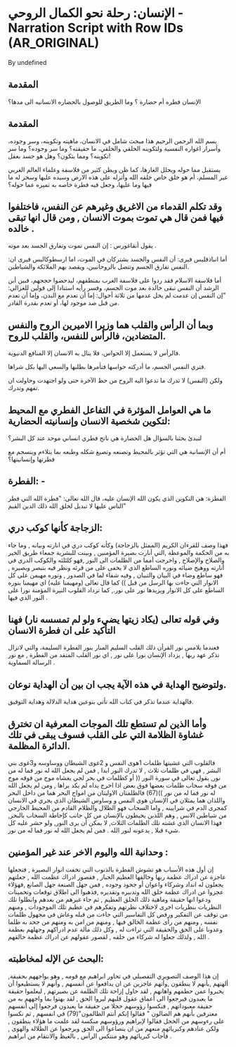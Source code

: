 # الإنسان: رحلة نحو الكمال الروحي - Narration Script with Row IDs (AR_ORIGINAL)

By undefined

## المقدمة

<!-- ROW_ID: S001_1-001 | SECTION: S001_1 | TIMESTAMP: 2025-09-28T16:57:16.981Z -->
الإنسان فطره أم حضارة ؟ وما الطريق للوصول بالحضاره الانسانيه الى مدها؟

<!-- SECTION_END: S001_1 -->

## المقدمة

<!-- ROW_ID: S002-001 | SECTION: S002 | TIMESTAMP: 2025-09-28T16:57:16.981Z -->
بسم الله الرحمن الرحيم هذا مبحث شامل في الانسان، ماهيته وتكوينه، وسر وجوده، وأسرار اغواره النفسية ولتكوينه الخلقي والخلقي، ما حقيقته؟ وما سر وجوده؟ وما سر تكوينه؟ ومما يتكون؟ وهل هو جسد بعقل!

<!-- ROW_ID: S002-002 | SECTION: S002 | TIMESTAMP: 2025-09-28T16:57:16.981Z -->
يستقبل مما حوله ويحلل الغازها، كما ظن ويظن كثير من فلاسفة وعلماء العالم الغربي غير المسلم، أم هو خلق خاص خلقه الله وأنزله على هذه الارض وسيده عليها وسخر له ما فيها وما عليها، وجعل فيه فطرة خاصه به تميزه عما حوله؟

<!-- SECTION_END: S002 -->

## وقد تكلم القدماء من الاغريق وغيرهم عن النفس، فاختلفوا فيها فمن قال هي تموت بموت الانسان , ومن قال انها تبقى خالده .

<!-- ROW_ID: S007-001 | SECTION: S007 | TIMESTAMP: 2025-09-28T16:57:16.981Z -->
يقول أنقاغورس : إن النفس تموت وتفارق الجسد بعد موته .

<!-- ROW_ID: S007-002 | SECTION: S007 | TIMESTAMP: 2025-09-28T16:57:16.981Z -->
أما انباذقليس فيرى: أن النفس والجسد يشتركان في الموت، اما ارسطوكاليس فيرى ان: النفس تفارق الجسم وتتصل بالروحانيين، ويقصد بهم الملائكة والشياطين.

<!-- ROW_ID: S007-003 | SECTION: S007 | TIMESTAMP: 2025-09-28T16:57:16.981Z -->
أما فلاسفة الاسلام فقد ردوا على فلاسفة الغرب بمنطقهم، ليدحضوا حججهم، فبين أبن الرشد أن النفس تبقى خالدة بعد موت الجسم، وفسر رأيه استنادا إلى قولين للغزالي: "إن النفس إن عدمت لم يخل عدمها من ثلاثة أحوال: إما أن تعدم مع البدن، وإما أن تعدم من قبل ضد موجود لها، أو تعدم بقدرة القادر.

<!-- SECTION_END: S007 -->

## وبما أن الرأس والقلب هما وزيرا الاميرين الروح والنفس المتضادين، فالرأس للنفس، والقلب للروح.

<!-- ROW_ID: S013-001 | SECTION: S013 | TIMESTAMP: 2025-09-28T16:57:16.981Z -->
فالرأس لا يستعمل إلا الحواس، فلا ينال به الانسان إلا المنافع الدنيوية.

<!-- ROW_ID: S013-002 | SECTION: S013 | TIMESTAMP: 2025-09-28T16:57:16.981Z -->
فتري النفس الجسم، ما أدركته حواسها فتأمرها بطلبها والسعي اليها بكل شراها.

<!-- ROW_ID: S013-003 | SECTION: S013 | TIMESTAMP: 2025-09-28T16:57:16.981Z -->
ولكن (النفس) لا تدرك ما تدعوا اليه الروح من حظ الآخرة حتى ولو اجتهدت وحاولت ان تفهم وتدرك.

<!-- SECTION_END: S013 -->

## ما هي العوامل المؤثرة في التفاعل الفطري مع المحيط لتكوين شخصية الانسان وإنسانيته الحضارية:

<!-- ROW_ID: S021-001 | SECTION: S021 | TIMESTAMP: 2025-09-28T16:57:16.981Z -->
لنبدئ بحثنا بالسؤال هل الحضارة هي ناتج فطري انساني موحد عند كل البشر؟

<!-- ROW_ID: S021-002 | SECTION: S021 | TIMESTAMP: 2025-09-28T16:57:16.981Z -->
أم أن الإنسانية هي التي تؤثر بالمحيط وتصنعه وتصيغ شكله وطبعه بما يتلاءم وينسجم مع فطرتها وإنسانيتها؟

<!-- SECTION_END: S021 -->

## الفطرة: -

<!-- ROW_ID: S023-001 | SECTION: S023 | TIMESTAMP: 2025-09-28T16:57:16.981Z -->
الفطرة: هي التكوين الذي يكون الله الإنسان عليه، قال الله تعالى: "فطرة الله التي فطر الناس عليها لا تبديل لخلق الله ذلك الدين القيم"

<!-- SECTION_END: S023 -->

## الزجاجة كأنها كوكب دري:

<!-- ROW_ID: S025-001 | SECTION: S025 | TIMESTAMP: 2025-09-28T16:57:16.981Z -->
فهذا وصف للقرءان الكريم (الممثل بالزجاجة) وكأنه كوكب دري في انارته وبيانه , وما جاء به من الحكمة والموعظة ,التي أنارت بصيرة المؤمنين , وبينت للبشرية جمعاء طريق الخير والصلاح والإصلاح , واخرجت أمما من الظلمات الى النور ,فهو كلئلئه والكوكب الدري في أنارته ووهيج ضيائه ونوره الساطع الذي لا يخفى على من قرئه ونظر فيه بتبصر وبصيره , فهو ساطع وضاء في البيان والتبيان , وفيه شفاء لما في الصدور , ونوره مهيمن على كل الانوار التي جاءت بها الرسل من قبل )) كما قال تعالى (ومهيمنا عليه) اي مهيمنا بنوره الساطع على كل الانوار ويزيدها نور على نور., كما تزداد القلوب النيرة المؤمنة نورا على النور الذي فيها .

<!-- SECTION_END: S025 -->

## وفي قوله تعالى (يكاد زيتها يضيء ولو لم تمسسه نار) فهنا التأكيد على ان فطرة الانسان

<!-- ROW_ID: S026-003 | SECTION: S026 | TIMESTAMP: 2025-09-28T16:57:16.981Z -->
فعندما يلامس نور القرأن ذلك القلب السليم المنار بنور الفطرة السليمة، والتي لاتزال تذكر عهد ربها , يزداد الإنسان نورا على نور , اي نور القلب المتقد من الفطرة , مع نور الرسالة السماوية .

<!-- SECTION_END: S026 -->

## ولتوضيح الهداية في هذه الآية يجب ان بين أن الهداية نوعان.

<!-- ROW_ID: S027-001 | SECTION: S027 | TIMESTAMP: 2025-09-28T16:57:16.981Z -->
فالهداية عندما تذكر في كتاب الله تأتي بنوعين هداية الدلالة وهداية التوفيق.

<!-- SECTION_END: S027 -->

## وأما الذين لم تستطع تلك الموجات المعرفية ان تخترق غشاوة الظلامة التي على القلب فسوف يبقى في تلك الدائرة المظلمة.

<!-- ROW_ID: S030-001 | SECTION: S030 | TIMESTAMP: 2025-09-28T16:57:16.981Z -->
فالقلوب التي غشيتها ظلمات 1هوى النفس و 2غوى الشيطان ووساوسه و3غوى بني البشر , فهي في ظلمات ثلاث , لا تدرك النور ابدا , فمن لم يجعل الله له نور فما له من نور, يقول تعالى في سورة النور (( أو كظلمات في بحر لجي يغشاه موج من فوقه موج من فوقه سحاب ظلمات بعضها فوق بعض اذا اخرج يداه لم يكد يراها , ومن لم يجعل الله له نور فما له من نور ))(67) فالظلمتان الاوليتان من امواج البحر هما من داخل البحر واللذان هما يمثلان في الإنسان هوى النفس و وساوس الشيطان الذي يجري في الانسان كمجرى الدم في شرايينه , واما السحاب فهو الظلال والظلام القادم من المحيط الخارجي من شياطين الانس , وهم اللذين يحيطون بالإنسان من كل جانب كإحاطة السحاب بالبحر, فهذا الانسان الذي غشته تلك الظلمات الثلاث, لا يمكن أن يرى النور, ولو حشر عليه كل شيء قبلا , يدعونه لنور الله . فمن لم يجعل الله له نور فما له من نور.

<!-- SECTION_END: S030 -->

## وحدانية الله واليوم الاخر عند غير المؤمنين :

<!-- ROW_ID: S031-002 | SECTION: S031 | TIMESTAMP: 2025-09-28T16:57:16.981Z -->
إن أول هذه الأسباب هو تشوش الفطرة بالذنوب التي تخفت انوار البصيرة , فتجعلها عاجزة عن ادراك عظمة ربها وخالقها العظيم الجبار , فقصور ادراك عظمت الله , جعلتهم يجعلون له انداد وشركاء واعوان أو جحود وجوده , فمن جهل الصنعة جهل الصانع ,فهؤلاء عجزوا عن ادراك عظمة خلق الله وتدبيره وتقديره ,فذهبوا الى اطلاق توقعات وتخمينات ودعوا انها حقيقة وماهية ذلك الخلق العظيم , ثم جاء غيرهم من بعدهم وابطلوا تلك النظريات بنظريات اخرى لاختلاف نظرتهم وتفكرهم في عظيم تلك الموجودات , ومنهم من توقف عن التفكير ورفض كل التفاسير التي جاءت من قبله وعاش في مجهول ظلمات نفسه , ومنهم من رأى عظمة الخالق فيها , ومنهم من امن به ومنهم من جحد به ظلما وعدونا على الحق والحقيقة التي تراءت له , وكل ذلك مألة عدم ادراكهم وجهلهم بعظمة الله , ولذلك جعلوا له شركاء من خلقه , لقصور عقولهم عن ادراك عظمة خالقهم .

<!-- SECTION_END: S031 -->

## البحث عن الإله لمخاطبته:

<!-- ROW_ID: S032-013 | SECTION: S032 | TIMESTAMP: 2025-09-28T16:57:16.981Z -->
,إن هذا الوصف التصويري التفصيلي في تحاور ابراهيم مع قومه , وهو يواجههم بحقيقة ألهتهم ,بأنهم لا ينطقون ,وأنهم عاجزين عن ان يدافعوا عن أنفسهم , وأنهم لا يستطيعوا أن يخبروا عمن حطمهم واهانهم , لقد حاول إزاحة تلك الظلمة عن بصيرتهم , ليعلموا حقيقة ما يعبدون فيرجعوا الى أعماق عقول قلبهم ليروا الحق , لقد بهتوا بما واجههم به من حقيقة معبوداتهم , فنكسوا رؤوسهم خجلا من حقيقة ما يعبدون فرجعوا إلى أنفسهم معترفين بأنهم هم الضالون " فقالوا إنكم أنتم الظالمون"(79) في انفسهم , ثم نكسوا على رءوسهم من الخجل فقالوا لإبراهيم ورؤوسهم منكسة لقد علمت ما هؤلاء ينطقون , ولكن عنادهم وكبريائهم منعهم من ان ينصاعوا الى الحق ويرجعوا عن الظلالة والهوى , فأجاب كبريائهم وهو منتكس الرأس , بالغيظ والانتقام من ابراهيم .

<!-- SECTION_END: S032 -->


